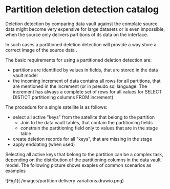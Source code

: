 # Partition deletion detection catalog

Deletion detection by comparing data vault against the complate source data might become very expensive for large datasets or is even impossible, when the source only delivers partitions of its data on the interface.

In such cases a partitioned deletion detection will provide a way store a correct image of the source data .

The basic requirements for using a partitioned deletion detection are:
- partitions are identified by values in fields, that are stored in the data vault model
- the incoming increment of data contains all rows for all partitions, that are mentioned in the increment (or in pseudo sql language: The increment has always a complete set of rows for all values for SELECT DISTICT partitioning columns FROM increment)

The procedure for a single satellite is as follows:
- select all active "keys" from the satellite that belong to the partition 
    - Join to the data vault tables, that contain the partitioning fields
	- constrain the partitioning field only to values that are in the stage table
- create deletion records for all "keys", that are missing in the stage
- apply enddating (when used)

Selecting all active keys that belong to the partition can be a complex task, depending on the distribution of the partitioning columns in the data vault model.
The following picture shows exaples of common  scenarios as examples

![Fig1](./images/partition delivery variations.drawio.png)